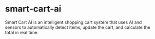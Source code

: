 # smart-cart-ai
Smart Cart AI is an intelligent shopping cart system that uses AI and sensors to automatically detect items, update the cart, and calculate the total in real time.
